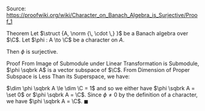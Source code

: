 # 

Source: https://proofwiki.org/wiki/Character_on_Banach_Algebra_is_Surjective/Proof_1

Theorem
Let $\struct {A, \norm {\, \cdot \,} }$ be a Banach algebra over $\C$. 
Let $\phi : A \to \C$ be a character on $A$. 

Then $\phi$ is surjective.


Proof
From Image of Submodule under Linear Transformation is Submodule, $\phi \sqbrk A$ is a vector subspace of $\C$. 
From Dimension of Proper Subspace is Less Than its Superspace, we have:

$\dim \phi \sqbrk A \le \dim \C = 1$
and so we either have $\phi \sqbrk A = \set 0$ or $\phi \sqbrk A = \C$.
Since $\phi \ne 0$ by the definition of a character, we have $\phi \sqbrk A = \C$.
$\blacksquare$





